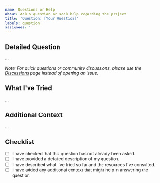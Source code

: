 ```yaml
---
name: Questions or Help
about: Ask a question or seek help regarding the project
title: 'Question: [Your Question]'
labels: question
assignees: ''
---
```


## Detailed Question

<!-- Please provide a detailed description of your question or the help you need regarding the project. -->

...

_Note: For quick questions or community discussions, please use the [Discussions][discussions] page instead of opening
an issue._

## What I've Tried

<!-- Describe what you've tried so far and what resources you've consulted. -->

...

## Additional Context

<!-- Add any other context or screenshots about the question here. -->

...

## Checklist

- [ ] I have checked that this question has not already been asked.
- [ ] I have provided a detailed description of my question.
- [ ] I have described what I've tried so far and the resources I've consulted.
- [ ] I have added any additional context that might help in answering the question.

[discussions]: https://github.com/Jekwwer/Jekwwer/discussions

<!-- Template by Evgenii Shiliaev - Licensed under CC BY 4.0 -->
<!-- https://github.com/Jekwwer/markdown-docs-kit -->
<!-- Licensed under: https://github.com/Jekwwer/markdown-docs-kit/blob/main/LICENSE -->
